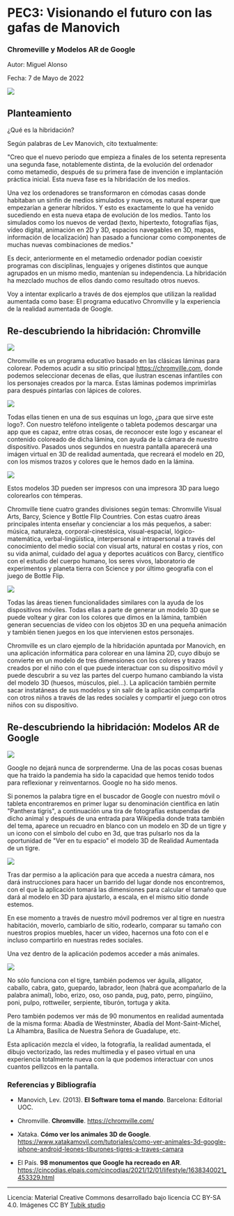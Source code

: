 # PEC3: Visionando el futuro con las gafas de Manovich 

### Chromeville y Modelos AR de Google 


Autor: Miguel Alonso


Fecha: 7 de Mayo de 2022

<img src="https://github.com/migalomel/PEC3_Manovich_Reloaded/blob/main/H%C3%ADbrido.png" /> 


## Planteamiento


¿Qué es la hibridación?

Según palabras de Lev Manovich, cito textualmente:

"Creo que el nuevo periodo que empieza a finales de los setenta representa una segunda fase, notablemente distinta, de la evolución del ordenador como metamedio, después de su primera fase de invención e implantación práctica inicial. Esta nueva fase es la hibridación de los medios.

Una vez los ordenadores se transformaron en cómodas casas donde habitaban un sinfín de medios simulados y nuevos, es natural esperar que empezarían a generar híbridos. Y esto es exactamente lo que ha venido sucediendo en esta nueva etapa de evolución de los medios. Tanto los simulados como los nuevos de verdad (texto, hipertexto, fotografías fijas, vídeo digital, animación en 2D y 3D, espacios navegables en 3D, mapas, información de localización) han pasado a funcionar como componentes de muchas nuevas combinaciones de medios."

Es decir, anteriormente en el metamedio ordenador podían coexistir programas con disciplinas, lenguajes y orígenes distintos que aunque agrupados en un mismo medio, mantenían su independencia. La hibridación ha mezclado muchos de ellos dando como resultado otros nuevos.

Voy a intentar explicarlo a través de dos ejemplos que utilizan la realidad aumentada como base: El programa educativo Chromville y la experiencia de la realidad aumentada de Google.


## Re-descubriendo la hibridación: Chromville

<img src="https://github.com/migalomel/PEC3_Manovich_Reloaded/blob/main/LogoChromvilleApp.png" />

Chromville es un programa educativo basado en las clásicas láminas para colorear. Podemos acudir a su sitio principal https://chromville.com, donde podemos seleccionar decenas de ellas, que ilustran escenas infantiles con los personajes creados por la marca. Estas láminas podemos imprimirlas para después pintarlas con lápices de colores.

<img src="https://github.com/migalomel/PEC3_Manovich_Reloaded/blob/main/lana.png" />

Todas ellas tienen en una de sus esquinas un logo, ¿para que sirve este logo?. Con nuestro teléfono inteligente o tableta podemos descargar una app que es capaz, entre otras cosas, de reconocer este logo y escanear el contenido coloreado de dicha lámina, con ayuda de la cámara de nuestro dispositivo. Pasados unos segundos en nuestra pantalla aparecerá una imágen virtual en 3D de realidad aumentada, que recreará el modelo en 2D, con los mismos trazos y colores que le hemos dado en la lámina.

<img src="https://github.com/migalomel/PEC3_Manovich_Reloaded/blob/main/FredTumbado.png" />

Estos modelos 3D pueden ser impresos con una impresora 3D para luego colorearlos con témperas.

Chromville tiene cuatro grandes divisiones según temas: Chromville Visual Arts, Barcy, Science y Bottle Flip Countries. Con estas cuatro áreas principales intenta enseñar y concienciar a los más pequeños, a saber: música, naturaleza, corporal-cinestésica, visual-espacial, lógico-matemática, verbal-lingüística, interpersonal e intrapersonal a través del conocimiento del medio social con visual arts, natural en costas y ríos, con su vida animal, cuidado del agua y deportes acuáticos con Barcy, científico con el estudio del cuerpo humano, los seres vivos, laboratorio de experimentos y planeta tierra con Science y por último geografía con el juego de Bottle Flip.

<img src="https://github.com/migalomel/PEC3_Manovich_Reloaded/blob/main/bottleflip.png" />

Todas las áreas tienen funcionalidades similares con la ayuda de los dispositivos móviles. Todas ellas a parte de generar un modelo 3D que se puede voltear y girar con los colores que dimos en la lámina, también generan secuencias de vídeo con los objetos 3D en una pequeña animación y también tienen juegos en los que intervienen estos personajes. 

Chromville es un claro ejemplo de la hibridación apuntada por Manovich, en una aplicación informática para colorear en una lámina 2D, cuyo dibujo se convierte en un modelo de tres dimensiones con los colores y trazos creados por el niño con el que puede interactuar con su dispositivo móvil y puede descubrir a su vez las partes del cuerpo humano cambiando la vista del modelo 3D (huesos, músculos, piel...). La aplicación también permite sacar instatáneas de sus modelos y sin salir de la aplicación compartirla con otros niños a través de las redes sociales y compartir el juego con otros niños con su dispositivo.




## Re-descubriendo la hibridación: Modelos AR de Google

<img src="https://github.com/migalomel/PEC3_Manovich_Reloaded/blob/main/GoogleAR.png" />

Google no dejará nunca de sorprenderme. Una de las pocas cosas buenas que ha traido la pandemia ha sido la capacidad que hemos tenido todos para reflexionar y reinventarnos. Google no ha sido menos.

Si ponemos la palabra tigre en el buscador de Google con nuestro móvil o tableta encontraremos en primer lugar su denominación científica en latín "Panthera tigris", a continuación una tira de fotografías estupendas de dicho animal y después de una entrada para Wikipedia donde trata también del tema, aparece un recuadro en blanco con un modelo en 3D de un tigre y un icono con el símbolo del cubo en 3d, que tras pulsarlo nos da la oportunidad de "Ver en tu espacio" el modelo 3D de Realidad Aumentada de un tigre.

<img src="https://github.com/migalomel/PEC3_Manovich_Reloaded/blob/main/tigre.jpg" />

Tras dar permiso a la aplicación para que acceda a nuestra cámara, nos dará instrucciones para hacer un barrido del lugar donde nos encontremos, con el que la aplicación tomará las dimensiones para calcular el tamaño que dará al modelo en 3D para ajustarlo, a escala, en el mismo sitio donde estemos.

En ese momento a través de nuestro móvil podremos ver al tigre en nuestra habitación, moverlo, cambiarlo de sitio, rodearlo, comparar su tamaño con nuestros propios muebles, hacer un vídeo, hacernos una foto con el e incluso compartirlo en nuestras redes sociales.

Una vez dentro de la aplicación podemos acceder a más animales.

<img src="https://github.com/migalomel/PEC3_Manovich_Reloaded/blob/main/tiburon.jpg" />

No sólo funciona con el tigre, también podemos ver águila, alligator, caballo, cabra, gato, guepardo, labrador, leon (habrá que acompañarlo de la palabra animal), lobo, erizo, oso, oso panda, pug, pato, perro, pingüino, poni, pulpo, rottweiler, serpiente, tiburón, tortuga y akita.

Pero también podemos ver más de 90 monumentos en realidad aumentada de la misma forma: Abadía de Westminster, Abadía del Mont-Saint-Michel, La Alhambra, Basílica de Nuestra Señora de Guadalupe, etc.

Esta aplicación mezcla el vídeo, la fotografía, la realidad aumentada, el dibujo vectorizado, las redes multimedia y el paseo virtual en una experiencia totalmente nueva con la que podemos interactuar con unos cuantos pellizcos en la pantalla. 


### Referencias y Bibliografía

* Manovich, Lev. (2013). **El Software toma el mando**. Barcelona: Editorial UOC. 

* Chromville. **Chromville**. https://chromville.com/ 

* Xataka. **Cómo ver los animales 3D de Google**. https://www.xatakamovil.com/tutoriales/como-ver-animales-3d-google-iphone-android-leones-tiburones-tigres-a-traves-camara 

* El País. **98 monumentos que Google ha recreado en AR**. https://cincodias.elpais.com/cincodias/2021/12/01/lifestyle/1638340021_453329.html 


----

Licencia: Material Creative Commons desarrollado bajo licencia CC BY-SA 4.0. Imágenes CC BY [Tubik studio](https://blog.tubikstudio.com/how-to-create-original-flat-illustrations-designers-tips/) 
